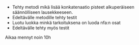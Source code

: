 - Tehty metodi mikä lisää konkatenaatio pisteet alkuperäiseen säännölliseen lausekkeeseen.
- Edeltävälle metodille tehty testit
- Luotu luokka minkä tarkoituksena on luoda nfa:n osat
- Edeltävälle tehty myös testit

Aikaa mennyt noin 10h
